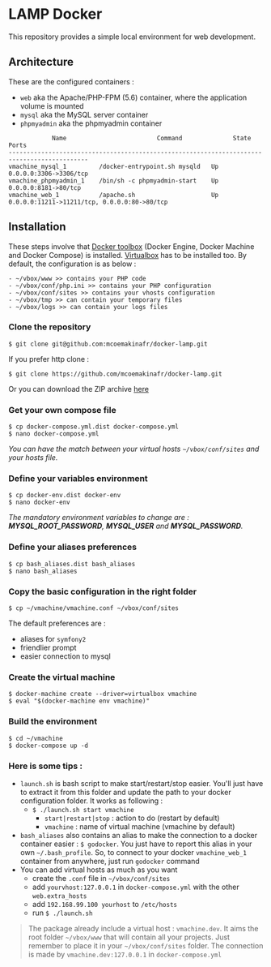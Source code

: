 # LAMP Docker
This repository provides a simple local environment for web development.

## Architecture
These are the configured containers :
+ `web` aka the Apache/PHP-FPM (5.6) container, where the application volume is mounted
+ `mysql` aka the MySQL server container
+ `phpmyadmin` aka the phpmyadmin container

```
            Name                         Command              State           Ports          
--------------------------------------------------------------------------------------------                             
vmachine_mysql_1         /docker-entrypoint.sh mysqld   Up      0.0.0.0:3306->3306/tcp
vmachine_phpmyadmin_1    /bin/sh -c phpmyadmin-start    Up      0.0.0.0:8181->80/tcp 
vmachine_web_1           /apache.sh                     Up      0.0.0.0:11211->11211/tcp, 0.0.0.0:80->80/tcp   
```

## Installation
These steps involve that [Docker toolbox](https://www.docker.com/products/docker-toolbox) (Docker Engine, Docker Machine and Docker Compose) is installed.
[Virtualbox](https://www.virtualbox.org) has to be installed too.
By default, the configuration is as below :
```
- ~/vbox/www >> contains your PHP code
- ~/vbox/conf/php.ini >> contains your PHP configuration
- ~/vbox/conf/sites >> contains your vhosts configuration
- ~/vbox/tmp >> can contain your temporary files
- ~/vbox/logs >> can contain your logs files
```

### Clone the repository
```
$ git clone git@github.com:mcoemakinafr/docker-lamp.git
```
If you prefer http clone :
```
$ git clone https://github.com/mcoemakinafr/docker-lamp.git
```
Or you can download the ZIP archive [here](https://github.com/mcoemakinafr/docker-lamp/archive/master.zip)

### Get your own compose file
```
$ cp docker-compose.yml.dist docker-compose.yml
$ nano docker-compose.yml
```
_You can have the match between your virtual hosts `~/vbox/conf/sites` and your hosts file._

### Define your variables environment
```
$ cp docker-env.dist docker-env
$ nano docker-env
```
_The mandatory environment variables to change are : **MYSQL_ROOT_PASSWORD**, **MYSQL_USER** and **MYSQL_PASSWORD**._


### Define your aliases preferences
```
$ cp bash_aliases.dist bash_aliases
$ nano bash_aliases
```

### Copy the basic configuration in the right folder
```
$ cp ~/vmachine/vmachine.conf ~/vbox/conf/sites
```

The default preferences are :
+ aliases for `symfony2`
+ friendlier prompt
+ easier connection to mysql


### Create the virtual machine
```
$ docker-machine create --driver=virtualbox vmachine
$ eval "$(docker-machine env vmachine)"
```

### Build the environment
```
$ cd ~/vmachine
$ docker-compose up -d
```

### Here is some tips :
+ `launch.sh` is bash script to make start/restart/stop easier. You'll just have to extract it from this folder and update the path to your docker configuration folder. It works as following :
    - `$ ./launch.sh start vmachine`
        - `start|restart|stop` : action to do (restart by default) 
        - `vmachine` : name of virtual machine (vmachine by default)
+ `bash_aliases` also contains an alias to make the connection to a docker container easier : `$ godocker`. You just have to report this alias in your own `~/.bash_profile`. So, to connect to your docker `vmachine_web_1` container from anywhere, just run `godocker` command
+ You can add virtual hosts as much as you want
    - create the `.conf` file in `~/vbox/conf/sites`
    - add `yourvhost:127.0.0.1` in `docker-compose.yml` with the other `web.extra_hosts`
    - add `192.168.99.100 yourhost` to `/etc/hosts`
    - run `$ ./launch.sh` 

> The package already include a virtual host : `vmachine.dev`. It aims the root folder `~/vbox/www` that will contain all your projects. Just remember to place it in your `~/vbox/conf/sites` folder. The connection is made by `vmachine.dev:127.0.0.1` in `docker-compose.yml`







